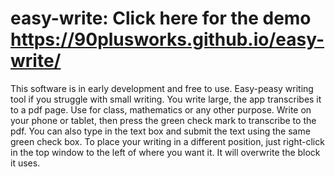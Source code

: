 # easy-write: Click here for the demo https://90plusworks.github.io/easy-write/
This software is in early development and free to use. 
Easy-peasy writing tool if you struggle with small writing. You write large, the app transcribes it to a pdf page. Use for class, mathematics or any other purpose.
Write on your phone or tablet, then press the green check mark to transcribe to the pdf.
You can also type in the text box and submit the text using the same green check box.
To place your writing in a different position, just right-click in the top window to the left of where you want it. It will overwrite the block it uses.
